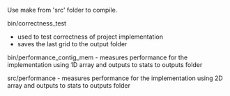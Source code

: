 Use make from 'src' folder to compile. 

bin/correctness_test
   -  used to test correctness of project implementation
   - saves the last grid to the output folder

bin/performance_contig_mem
    - measures performance for the implementation using 1D array 
      and outputs to stats to outputs folder

src/performance
    - measures performance for the implementation using 2D array 
      and outputs to stats to outputs folder